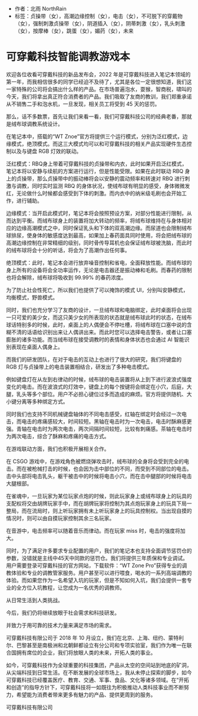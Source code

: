 - 作者：北雨 NorthRain
- 标签：贞操带（女），高潮边缘控制（女），电击（女），不可脱下的穿戴物（女），强制刺激贞操带（女），阴道插入（女），阴蒂刺激（女），乳头刺激（女），按摩棒（女），跳蛋（女），媚药（女），未来

# 可穿戴科技智能调教游戏本

欢迎各位收看可穿戴科技的新品发布会，2022 年是可穿戴科技进入笔记本领域的第一年，而我相信很多的同学已经迫不及待了，尤其是各位一定很想知道，我们这一家特殊的公司将会搞出什么样的产品。在市场普遍泡水，耍猴，智商税，啸叫的今天，我们将拿出真正符合消费者的产品。我们吸取了友商的教训，我们郑重承诺从不销售二手和泡水机，一旦发现，相关员工将受到 45 天的惩罚。

那么，话不多数票，首先让我们来看一看，我们可穿戴科技公司的经典老番，那就是绒布球调教系统设计。

在笔记本中，搭载的“WT Znoe”官方将提供三个运行模式，分别为泛红模式，边缘模式，绝顶模式。而这三大模式均可以和可穿戴科技的相关产品实现硬件生态控制以及与键盘 RGB 灯效的联动。

泛红模式：RBQ身上带着可穿戴科技的贞操带和内衣，此时如果开启泛红模式，笔记本将以安静与续航的方案进行运行，但是性能受限。如果在此时联动 RBQ 身上的贞操带，那么贞操带中的振动棒将会以安静的震动频率和转速对 RBQ 进行刺激与调教，同时实时监测 RBQ 的身体状况，使绒布球有明显的感受，身体微微发红，无论做什么时候都会感受到下体的刺激。而内衣中的纳米级毛刷也会开始工作，进行辅助。

边缘模式：当开启此模式时，笔记本将会按照预设方案，对部分性能进行限制，从而达到平衡。而绒布球身上的装置将加大转动的频率，将绒布球维持在与身体相对应的边缘高潮模式之中，同时保证乳头和下体的双高潮边缘。而尿道也会限制绒布球排尿，使身体的敏感度达到最高，如果加上春药面具同时使用，将会把绒布球的高潮边缘控制在非常精细的级别，同时骨传导耳机也会保证绒布球被洗脑，而此时的绒布球将会十分的听话，将会为了高潮作出任何事。

绝顶模式：此时，笔记本会进行放弃噪音控制和省电，全面释放性能。而绒布球的身上所有的设备将会全功率运作，无论是电击器还是振动棒和毛刷。而春药的限制也将会解除，绒布球将吸收到 99.99% 的春药浓度。

为了防止社会性死亡，所以我们也提供了可以掩饰的模式 UI，分别叫安静模式，均衡模式，野兽模式。

同时，我们也充分学习了友商的设计，一旦绒布球和电脑绑定，此时桌面将会出现一只可爱的美少女，而这只美少女的所表现的状态就是绒布球此时的状态，在绒布球话特别多的时候，此时，桌面上的人偶便会不停吐槽，将绒布球在口塞中说的含糊不清的话语给识别出来让人偶讲出来。而此时您可以选择电击警告，或者让口塞膨胀的诸多功能。而当绒布球在接受调教时的表情和身体状态也会通过 AI 智能识别表现在桌面人偶身上。

而我们的研发团队，在对于电击的互动上也进行了很大的研究，我们将键盘的 RGB 灯与贞操带上的电击装置相结合，研发出了多种电击模式。

例如键盘灯在从左到右律动的时候，绒布球的电击装置将从上到下进行波浪式强度变化的电击。而在波浪式的灯效中，键盘上的每个按键将会绑定在小穴，后庭，大腿，乳头等多个部位。用户不必担心键位过多而造成的麻烦。官方将提供随机、大小键分离等多种绑定方式。

同时我们也支持不同机械键盘轴体的不同电击感受，红轴在绑定时会经过一次电击，而电击的疼痛感较大，时间较短。黑轴在电击时为一次电击，电击时酥麻感更强。青轴在电击时为两次电击，两次间隔时间较短，比较有刺痛感。茶轴在电击时为两次电击，综合了酥麻和疼痛的电击方式。

在游戏联动方面，我们也积极开展相关合作。

在 CSGO 游戏中，在游戏角色被燃烧弹攻击时，绒布球的全身将会受到完全的电击。而在被枪械打击的时候，也会因为击中部位的不同，而受到不同部位的电击。击中头部将电击乳头，躯干被击中的时候将电击小穴，而在击中腿部的时候将电击大腿根部。

在雀魂中，一旦玩家为某位玩家点炮的时候，则此玩家身上或绒布球身上的玩具的支配权将交由胡牌玩家手中，而在胡牌玩家将控制为其点炮玩家身上的玩具下局一整局，而在流局时，则上听玩家拥有未上听玩家身上的玩具控制权。当出现自摸的情况时，则可以由自摸玩家控制其余三名玩家。

在音游中，电击频率可以随着音乐而律动。而在玩家 miss 时，电击的强度将加大。

同时，为了满足许多要求专业配置的用户，我们的笔记本也支持全面调节惩罚仓的参数，没错就是主线中45天中同款的惩罚仓。我们将提供三年质保和专业调试。用户需要登录可穿戴科技的官方网站，下载软件：“WT Zone Pro”获得专业的调教体验和专业的调教管家服务。用户甚至可以进行喂食，喝水的一系列高端调教的体验。而如果您作为一名希望入坑的玩家，但是不知如何入坑，我们会提供一套专业的全方位入坑教程，让您成为一名优秀的调教师。

从日常生活到人类挑战。

今后，我们仍将继续放眼于社会需求和科技研发。

并致力于用可靠的技术力量来满足市场的需求。

可穿戴科技有限公司于 2018 年 10 月设立，我们在北京、上海、纽约、蒙特利尔、巴黎甚至是南极洲和北朝鲜都设立有分公司和专项实验室，我们作为唯一在联合国拥有席位的企业，我们将放眼人类的未来，开拓人类的事业。

如今，可穿戴科技作为全球重要的科技集团，产品从太空的空间站到地底的矿洞，从尖端科技到日常生活。在不断发展的全球市场上，我从未停止探索的脚步，如今可穿戴科技已经覆盖医疗、教育、交通、军事、食品、文化等诸多领域。在“开拓和创造”的指导方针下，可穿戴科技将一如既往为积极推动人类科技事业而不断努力，希望能为消费者带来更多有魅力的产品、提供更周到的服务。 

可穿戴科技有限公司

